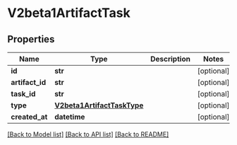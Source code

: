 # V2beta1ArtifactTask

## Properties
Name | Type | Description | Notes
------------ | ------------- | ------------- | -------------
**id** | **str** |  | [optional] 
**artifact_id** | **str** |  | [optional] 
**task_id** | **str** |  | [optional] 
**type** | [**V2beta1ArtifactTaskType**](V2beta1ArtifactTaskType.md) |  | [optional] 
**created_at** | **datetime** |  | [optional] 

[[Back to Model list]](../README.md#documentation-for-models) [[Back to API list]](../README.md#documentation-for-api-endpoints) [[Back to README]](../README.md)


